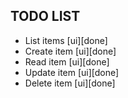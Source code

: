 ## TODO LIST

- List items [ui][done]
- Create item [ui][done]
- Read item [ui][done]
- Update item [ui][done]
- Delete item [ui][done]
